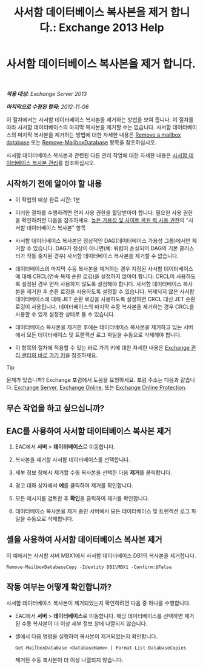 ﻿---
title: '사서함 데이터베이스 복사본을 제거 합니다.: Exchange 2013 Help'
TOCTitle: 사서함 데이터베이스 복사본을 제거 합니다.
ms:assetid: 99fecdde-b158-4dfc-9ca7-ff7c0ada7819
ms:mtpsurl: https://technet.microsoft.com/ko-kr/library/Dd298164(v=EXCHG.150)
ms:contentKeyID: 50483733
ms.date: 05/22/2018
mtps_version: v=EXCHG.150
ms.translationtype: MT
---

# 사서함 데이터베이스 복사본을 제거 합니다.

 

_**적용 대상:** Exchange Server 2013_

_**마지막으로 수정된 항목:** 2012-11-06_

이 절차에서는 사서함 데이터베이스 복사본을 제거하는 방법을 보여 줍니다. 이 절차를 따라 사서함 데이터베이스의 마지막 복사본을 제거할 수는 없습니다. 사서함 데이터베이스의 마지막 복사본을 제거하는 방법에 대한 자세한 내용은 [Remove a mailbox database](manage-mailbox-databases-in-exchange-2013-exchange-2013-help.md) 또는 [Remove-MailboxDatabase](https://technet.microsoft.com/ko-kr/library/aa997931\(v=exchg.150\)) 항목을 참조하십시오.

사서함 데이터베이스 복사본과 관련된 다른 관리 작업에 대한 자세한 내용은 [사서함 데이터베이스 복사본 관리](managing-mailbox-database-copies-exchange-2013-help.md)를 참조하십시오.

## 시작하기 전에 알아야 할 내용

  - 이 작업의 예상 완료 시간: 1분

  - 이러한 절차를 수행하려면 먼저 사용 권한을 할당받아야 합니다. 필요한 사용 권한을 확인하려면 다음을 참조하세요. [높은 가용성 및 사이트 복원 력 사용 권한](high-availability-and-site-resilience-permissions-exchange-2013-help.md)의 "사서함 데이터베이스 복사본" 항목

  - 사서함 데이터베이스 복사본은 정상적인 DAG(데이터베이스 가용성 그룹)에서만 제거할 수 있습니다. DAG가 정상이 아니면(예: 쿼럼이 손실되어 DAG의 기본 클러스터가 작동 중지된 경우) 사서함 데이터베이스 복사본을 제거할 수 없습니다.

  - 데이터베이스의 마지막 수동 복사본을 제거하는 경우 지정된 사서함 데이터베이스에 대해 CRCL(연속 복제 순환 로깅)을 설정하지 않아야 합니다. CRCL이 사용하도록 설정된 경우 먼저 사용하지 않도록 설정해야 합니다. 사서함 데이터베이스 복사본을 제거한 후 순환 로깅을 사용하도록 설정할 수 있습니다. 복제되지 않은 사서함 데이터베이스에 대해 JET 순환 로깅을 사용하도록 설정하면 CRCL 대신 JET 순환 로깅이 사용됩니다. 데이터베이스의 마지막 수동 복사본을 제거하는 경우 CRCL을 사용할 수 있게 설정한 상태로 둘 수 있습니다.

  - 데이터베이스 복사본을 제거한 후에는 데이터베이스 복사본을 제거하고 있는 서버에서 모든 데이터베이스 및 트랜잭션 로그 파일을 수동으로 삭제해야 합니다.

  - 이 항목의 절차에 적용할 수 있는 바로 가기 키에 대한 자세한 내용은 [Exchange 관리 센터의 바로 가기 키](keyboard-shortcuts-in-the-exchange-admin-center-exchange-online-protection-help.md)을 참조하세요.


> [!TIP]
> 문제가 있습니까? Exchange 포럼에서 도움을 요청하세요. 포럼 주소는 다음과 같습니다. <A href="https://go.microsoft.com/fwlink/p/?linkid=60612">Exchange Server</A>, <A href="https://go.microsoft.com/fwlink/p/?linkid=267542">Exchange Online</A>, 또는 <A href="https://go.microsoft.com/fwlink/p/?linkid=285351">Exchange Online Protection</A>.



## 무슨 작업을 하고 싶으십니까?

## EAC를 사용하여 사서함 데이터베이스 복사본 제거

1.  EAC에서 **서버** \> **데이터베이스**로 이동합니다.

2.  복사본을 제거할 사서함 데이터베이스를 선택합니다.

3.  세부 정보 창에서 제거할 수동 복사본을 선택한 다음 **제거**를 클릭합니다.

4.  경고 대화 상자에서 **예**를 클릭하여 제거를 확인합니다.

5.  모든 메시지를 검토한 후 **확인**을 클릭하여 제거를 확인합니다.

6.  데이터베이스 복사본을 제거 중인 서버에서 모든 데이터베이스 및 트랜잭션 로그 파일을 수동으로 삭제합니다.

## 셸을 사용하여 사서함 데이터베이스 복사본 제거

이 예에서는 사서함 서버 MBX1에서 사서함 데이터베이스 DB1의 복사본을 제거합니다.

    Remove-MailboxDatabaseCopy -Identity DB1\MBX1 -Confirm:$False

## 작동 여부는 어떻게 확인합니까?

사서함 데이터베이스 복사본이 제거되었는지 확인하려면 다음 중 하나를 수행합니다.

  - EAC에서 **서버** \> **데이터베이스**로 이동합니다. 해당 데이터베이스를 선택하면 제거된 수동 복사본이 더 이상 세부 정보 창에 나열되지 않습니다.

  - 셸에서 다음 명령을 실행하여 복사본이 제거되었는지 확인합니다.
    
        Get-MailboxDatabase <DatabaseName> | Format-List DatabaseCopies
    
    제거된 수동 복사본이 더 이상 나열되지 않습니다.

